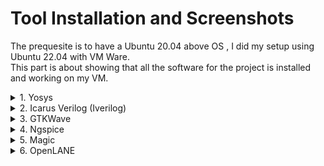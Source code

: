# Tool Installation and Screenshots
The prequesite is to have a Ubuntu 20.04 above OS , I did my setup using Ubuntu 22.04 with VM Ware. <br>
This part is about showing that all the software for the project is installed and working on my VM.

<details>
<summary> 1. Yosys </summary>
Yosys is a cool tool for synthesizing Verilog code.

Commands: <br>
$ sudo apt-get update
$ git clone https://github.com/YosysHQ/yosys.git
$ cd yosys
$ sudo apt install make (If make is not installed please install it)
$ sudo apt-get install build-essential clang bison flex \
 libreadline-dev gawk tcl-dev libffi-dev git \
 graphviz xdot pkg-config python3 libboost-system-dev \
 libboost-python-dev libboost-filesystem-dev zlib1g-dev
$ make config-gcc
$ make
$ sudo make install 


To check it:
I just typed yosys and the prompt came up. So it's working.<br>

Screenshot : <img width="1920" height="1080" alt="VirtualBox_Kshitij-VSD_20_09_2025_23_08_39" src="https://github.com/user-attachments/assets/87d136a4-e910-4852-b1ea-76da7001fc57" />

</details>

<details>
<summary> 2. Icarus Verilog (Iverilog) </summary>

This one is a compiler for Verilog. It turns the code into something the computer can run.<br>

Commands :
sudo apt-get update
sudo apt-get install iverilog 


TO check it:
I just typed iverilog and it showed me the help menu. It didn't say "command not found," so that's what we want . 


Screenshot:
<img width="1920" height="1080" alt="iverilog" src="https://github.com/user-attachments/assets/d4f09312-90b0-4d61-b61c-eed568035f14" />


</details>

<details>
<summary> 3. GTKWave </summary>

GTKWave is for looking at the waveforms from the simulations.<br>

Commands :
sudo apt-get update
sudo apt install gtkwave

To check it:
I typed gtkwave and a window showed up. That's how I knew it worked.


Screenshot:
<img width="1920" height="1080" alt="gtkwave" src="https://github.com/user-attachments/assets/2f96313c-c549-43b1-add6-a30c46a7c023" />


</details>

<details>
<summary> 4. Ngspice </summary>

This tool is for simulating circuits. I had to download it and then compile it myself.
<br>
 1st download the tarball from https://sourceforge.net/projects/ngspice/files/ to a local directory and then unpack it using 
Commands :

$ tar -zxvf ngspice-37.tar.gz
$ cd ngspice-37
$ mkdir release
$ cd release
$ ../configure --with-x --with-readline=yes --disable-debug
$ make
$ sudo make install 


# After downloading the tarball:
tar -xzvf ngspice.tar.gz
./configure --with-x --enable-cider --disable-debug
make
sudo make install

How to it:
Typing ngspice started up the console for the tool.


Screenshot:
<img width="1920" height="1080" alt="ngspice2" src="https://github.com/user-attachments/assets/746514ac-701c-43d5-8d1b-8f984a98a91f" />


</details>

<details>
<summary> 5. Magic </summary>

Magic is a tool for making chip layouts.<br>

Commands:<br>
$ sudo apt-get install m4
$ sudo apt-get install tcsh
$ sudo apt-get install csh
$ sudo apt-get install libx11-dev
$ sudo apt-get install tcl-dev tk-dev
$ sudo apt-get install libcairo2-dev
$ sudo apt-get install mesa-common-dev libglu1-mesa-dev
$ sudo apt-get install libncurses-dev
git clone https://github.com/RTimothyEdwards/magic
cd magic
./configure
make
make install 


How to check it:
I just typed magic and a program window came up. It was working.

Screenshot:
<img width="1920" height="1080" alt="magic2" src="https://github.com/user-attachments/assets/75fb1657-09c6-44c6-8cd4-389680c4a3d6" />


</details>

<details>
<summary> 6. OpenLANE </summary>
OpenLANE is the whole system to make an ASIC from start to finish. It was a lot of steps, but it worked.

Commands :<br>

sudo apt-get update
sudo apt-get upgrade
sudo apt install -y build-essential python3 python3-venv python3-pip make git 
sudo apt install apt-transport-https ca-certificates curl software-properties-common
curl -fsSL https://download.docker.com/linux/ubuntu/gpg | sudo gpg --dearmor -o
/usr/share/keyrings/docker-archive-keyring.gpg
echo "deb [arch=amd64 signed-by=/usr/share/keyrings/docker-archive-keyring.gpg]
https://download.docker.com/linux/ubuntu $(lsb_release -cs) stable" | sudo tee
/etc/apt/sources.list.d/docker.list > /dev/null
sudo apt update
sudo apt install docker-ce docker-ce-cli containerd.io
sudo docker run hello-world 
sudo groupadd docker
sudo usermod -aG docker $USER
sudo reboot

### After reboot, run:
docker run hello-world

Screenshot : 
<img width="1920" height="1080" alt="Openlane2" src="https://github.com/user-attachments/assets/4df2e86b-a5fb-41cf-9d5e-9be8d2ef359b" />

### To check installation 

Check dependencies
git --version
docker --version
python3 --version
python3 -m pip --version
make --version
python3 -m venv -h 

Screenshot:
<img width="1920" height="1080" alt="version_check" src="https://github.com/user-attachments/assets/faf44dd7-2923-4c68-9d7e-2425e59885e8" />


### Below steps installs PDKs and Tools
cd $HOME
git clone https://github.com/The-OpenROAD-Project/OpenLane
cd OpenLane
make
make test 

Screenshot:
<img width="1920" height="1080" alt="final test passed" src="https://github.com/user-attachments/assets/ba43001a-a884-47e9-92e2-97887996d134" />


</details>
